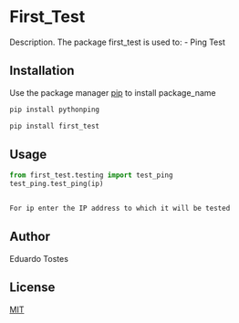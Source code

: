 # First_Test

Description. 
The package first_test is used to:
	- Ping Test

## Installation

Use the package manager [pip](https://pip.pypa.io/en/stable/) to install package_name

```bash
pip install pythonping

pip install first_test
```

## Usage

```python
from first_test.testing import test_ping 
test_ping.test_ping(ip)


For ip enter the IP address to which it will be tested

```

## Author
Eduardo Tostes

## License
[MIT](https://choosealicense.com/licenses/mit/)